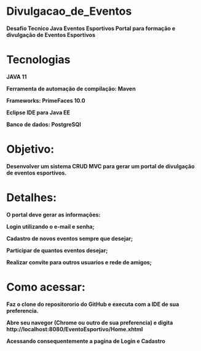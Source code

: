 # Divulgacao_de_Eventos


<b>Desafio Tecnico Java Eventos Esportivos
Portal para formação e divulgação de Eventos Esportivos

# Tecnologias

JAVA 11

Ferramenta de automação de compilação: Maven

Frameworks: PrimeFaces 10.0

Eclipse IDE para Java EE

Banco de dados: PostgreSQl

# Objetivo:
Desenvolver um sistema CRUD MVC para gerar um portal de divulgação de eventos esportivos.

# Detalhes:
O portal deve gerar as informações:

Login utilizando o e-mail e senha;

Cadastro de novos eventos sempre que desejar;

Participar de quantos eventos desejar;

Realizar convite para outros usuarios e rede de amigos;

# Como acessar: 

Faz o clone do repositororio do GitHub e executa com a IDE de sua preferencia. 

Abre seu navegor (Chrome ou outro de sua preferencia) e digita http://localhost:8080/EventoEsportivo/Home.xhtml <p> Acessando consequentemente a pagina de Login e Cadastro
